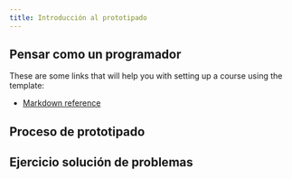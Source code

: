```yaml
---
title: Introducción al prototipado
---
```


## Pensar como un programador

These are some links that will help you with setting up a course using the template:

- [Markdown reference](http://daringfireball.net/projects/markdown/syntax)

## Proceso de prototipado

## Ejercicio solución de problemas
